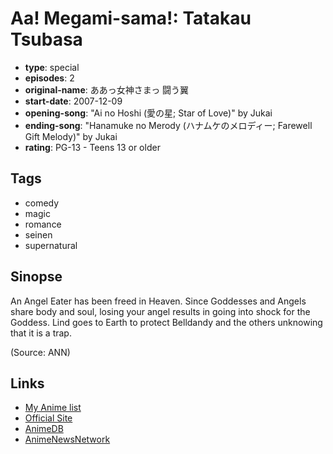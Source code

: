 # Aa! Megami-sama!: Tatakau Tsubasa

-   **type**: special
-   **episodes**: 2
-   **original-name**: ああっ女神さまっ 闘う翼
-   **start-date**: 2007-12-09
-   **opening-song**: "Ai no Hoshi (愛の星; Star of Love)" by Jukai
-   **ending-song**: "Hanamuke no Merody (ハナムケのメロディー; Farewell Gift Melody)" by Jukai
-   **rating**: PG-13 - Teens 13 or older

## Tags

-   comedy
-   magic
-   romance
-   seinen
-   supernatural

## Sinopse

An Angel Eater has been freed in Heaven. Since Goddesses and Angels share body and soul, losing your angel results in going into shock for the Goddess. Lind goes to Earth to protect Belldandy and the others unknowing that it is a trap.

(Source: ANN)

## Links

-   [My Anime list](https://myanimelist.net/anime/3090/Aa_Megami-sama__Tatakau_Tsubasa)
-   [Official Site](http://www.tbs.co.jp/megamisama/)
-   [AnimeDB](http://anidb.info/perl-bin/animedb.pl?show=anime&aid=5426)
-   [AnimeNewsNetwork](http://www.animenewsnetwork.com/encyclopedia/anime.php?id=8679)
